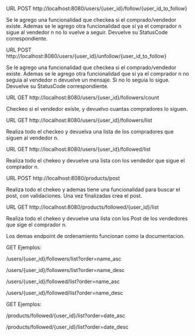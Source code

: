 URL POST http://localhost:8080/users/{user_id}/follow/{user_id_to_follow}

Se le agrego una funcionalidad que checkea si el comprado/vendedor existe.
Ademas se le agrego otra funcionalidad que si ya el comprador n sigue al vendedor n no lo vuelve a seguir.
Devuelve su StatusCode correspondiente.

URL POST http://localhost:8080/users/{user_id}/unfollow/{user_id_to_follow}

Se le agrego una funcionalidad que checkea si el comprado/vendedor existe.
Ademas se le agrego otra funcionalidad que si ya el comprador n no seguia al vendedor n devuelve un mensaje.
Si no lo seguia lo sigue.
Devuelve su StatusCode correspondiente.

URL GET http://localhost:8080/users/{user_id}/followers/count

Checkeo si el vendedor existe, y devuelvo cuantas compradores lo siguen.


URL GET http://localhost:8080/users/{user_id}/followers/list

Realiza todo el checkeo y devuelva una lista de los compradores que siguen al vendedor n.

URL GET http://localhost:8080/users/{user_id}/followed/list

Realiza todo el chekeo y devuelve una lista con los vendedor que sigue el comprador n.

URL POST http://localhost:8080/products/post

Realiza todo el chekeo y ademas tiene una funcionalidad para buscar el post, con validaciones.
Una vez finalizadas crea el post.

URL GET http://localhost:8080/products/followed/{user_id}/list

Realiza todo el chekeo y devuelve una lista con los Post de los vendedores que sige el comprador n.

Los demas endpoint de ordenamiento funcionan como la documentacion.

GET
Ejemplos:

/users/{user_id}/followers/list?order=name_asc

/users/{user_id}/followers/list?order=name_desc

/users/{user_id}/followed/list?order=name_asc

/users/{user_id}/followed/list?order=name_desc

GET
Ejemplos:

/products/followed/{user_id}/list?order=date_asc

/products/followed/{user_id}/list?order=date_desc

